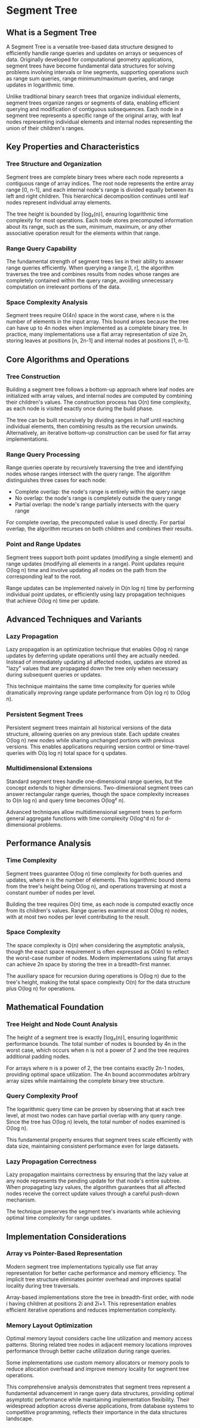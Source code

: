# Segment Tree

## What is a Segment Tree

A Segment Tree is a versatile tree-based data structure designed to efficiently handle range queries and updates on arrays or sequences of data. Originally developed for computational geometry applications, segment trees have become fundamental data structures for solving problems involving intervals or line segments, supporting operations such as range sum queries, range minimum/maximum queries, and range updates in logarithmic time.

Unlike traditional binary search trees that organize individual elements, segment trees organize ranges or segments of data, enabling efficient querying and modification of contiguous subsequences. Each node in a segment tree represents a specific range of the original array, with leaf nodes representing individual elements and internal nodes representing the union of their children's ranges.

## Key Properties and Characteristics

### Tree Structure and Organization

Segment trees are complete binary trees where each node represents a contiguous range of array indices. The root node represents the entire array range [0, n-1], and each internal node's range is divided equally between its left and right children. This hierarchical decomposition continues until leaf nodes represent individual array elements.

The tree height is bounded by ⌈log₂(n)⌉, ensuring logarithmic time complexity for most operations. Each node stores precomputed information about its range, such as the sum, minimum, maximum, or any other associative operation result for the elements within that range.

### Range Query Capability

The fundamental strength of segment trees lies in their ability to answer range queries efficiently. When querying a range [l, r], the algorithm traverses the tree and combines results from nodes whose ranges are completely contained within the query range, avoiding unnecessary computation on irrelevant portions of the data.

### Space Complexity Analysis

Segment trees require O(4n) space in the worst case, where n is the number of elements in the input array. This bound arises because the tree can have up to 4n nodes when implemented as a complete binary tree. In practice, many implementations use a flat array representation of size 2n, storing leaves at positions [n, 2n-1] and internal nodes at positions [1, n-1].

## Core Algorithms and Operations

### Tree Construction

Building a segment tree follows a bottom-up approach where leaf nodes are initialized with array values, and internal nodes are computed by combining their children's values. The construction process has O(n) time complexity, as each node is visited exactly once during the build phase.

The tree can be built recursively by dividing ranges in half until reaching individual elements, then combining results as the recursion unwinds. Alternatively, an iterative bottom-up construction can be used for flat array implementations.

### Range Query Processing

Range queries operate by recursively traversing the tree and identifying nodes whose ranges intersect with the query range. The algorithm distinguishes three cases for each node:
- Complete overlap: the node's range is entirely within the query range
- No overlap: the node's range is completely outside the query range  
- Partial overlap: the node's range partially intersects with the query range

For complete overlap, the precomputed value is used directly. For partial overlap, the algorithm recurses on both children and combines their results.

### Point and Range Updates

Segment trees support both point updates (modifying a single element) and range updates (modifying all elements in a range). Point updates require O(log n) time and involve updating all nodes on the path from the corresponding leaf to the root.

Range updates can be implemented naively in O(n log n) time by performing individual point updates, or efficiently using lazy propagation techniques that achieve O(log n) time per update.

## Advanced Techniques and Variants

### Lazy Propagation

Lazy propagation is an optimization technique that enables O(log n) range updates by deferring update operations until they are actually needed. Instead of immediately updating all affected nodes, updates are stored as "lazy" values that are propagated down the tree only when necessary during subsequent queries or updates.

This technique maintains the same time complexity for queries while dramatically improving range update performance from O(n log n) to O(log n).

### Persistent Segment Trees

Persistent segment trees maintain all historical versions of the data structure, allowing queries on any previous state. Each update creates O(log n) new nodes while sharing unchanged portions with previous versions. This enables applications requiring version control or time-travel queries with O(q log n) total space for q updates.

### Multidimensional Extensions

Standard segment trees handle one-dimensional range queries, but the concept extends to higher dimensions. Two-dimensional segment trees can answer rectangular range queries, though the space complexity increases to O(n log n) and query time becomes O(log² n).

Advanced techniques allow multidimensional segment trees to perform general aggregate functions with time complexity O(log^d n) for d-dimensional problems.

## Performance Analysis

### Time Complexity

Segment trees guarantee O(log n) time complexity for both queries and updates, where n is the number of elements. This logarithmic bound stems from the tree's height being O(log n), and operations traversing at most a constant number of nodes per level.

Building the tree requires O(n) time, as each node is computed exactly once from its children's values. Range queries examine at most O(log n) nodes, with at most two nodes per level contributing to the result.

### Space Complexity

The space complexity is O(n) when considering the asymptotic analysis, though the exact space requirement is often expressed as O(4n) to reflect the worst-case number of nodes. Modern implementations using flat arrays can achieve 2n space by storing the tree in a breadth-first manner.

The auxiliary space for recursion during operations is O(log n) due to the tree's height, making the total space complexity O(n) for the data structure plus O(log n) for operations.

## Mathematical Foundation

### Tree Height and Node Count Analysis

The height of a segment tree is exactly ⌈log₂(n)⌉, ensuring logarithmic performance bounds. The total number of nodes is bounded by 4n in the worst case, which occurs when n is not a power of 2 and the tree requires additional padding nodes.

For arrays where n is a power of 2, the tree contains exactly 2n-1 nodes, providing optimal space utilization. The 4n bound accommodates arbitrary array sizes while maintaining the complete binary tree structure.

### Query Complexity Proof

The logarithmic query time can be proven by observing that at each tree level, at most two nodes can have partial overlap with any query range. Since the tree has O(log n) levels, the total number of nodes examined is O(log n).

This fundamental property ensures that segment trees scale efficiently with data size, maintaining consistent performance even for large datasets.

### Lazy Propagation Correctness

Lazy propagation maintains correctness by ensuring that the lazy value at any node represents the pending update for that node's entire subtree. When propagating lazy values, the algorithm guarantees that all affected nodes receive the correct update values through a careful push-down mechanism.

The technique preserves the segment tree's invariants while achieving optimal time complexity for range updates.

## Implementation Considerations

### Array vs Pointer-Based Representation

Modern segment tree implementations typically use flat array representation for better cache performance and memory efficiency. The implicit tree structure eliminates pointer overhead and improves spatial locality during tree traversals.

Array-based implementations store the tree in breadth-first order, with node i having children at positions 2i and 2i+1. This representation enables efficient iterative operations and reduces implementation complexity.

### Memory Layout Optimization

Optimal memory layout considers cache line utilization and memory access patterns. Storing related tree nodes in adjacent memory locations improves performance through better cache utilization during range queries.

Some implementations use custom memory allocators or memory pools to reduce allocation overhead and improve memory locality for segment tree operations.

This comprehensive analysis demonstrates that segment trees represent a fundamental advancement in range query data structures, providing optimal asymptotic performance while maintaining implementation flexibility. Their widespread adoption across diverse applications, from database systems to competitive programming, reflects their importance in the data structures landscape.